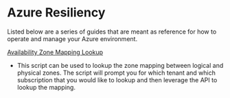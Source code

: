 # Azure Resiliency
Listed below are a series of guides that are meant as reference for how to operate and manage your Azure environment.

[Availability Zone Mapping Lookup](https://github.com/JayWitt/AzureOperationGuide/blob/master/Resiliency/AvailabilityZoneLookup.ps1)
*  This script can be used to lookup the zone mapping between logical and physical zones. The script will prompt you for which tenant and which subscription that you would like to lookup and then leverage the API to lookup the mapping.  
